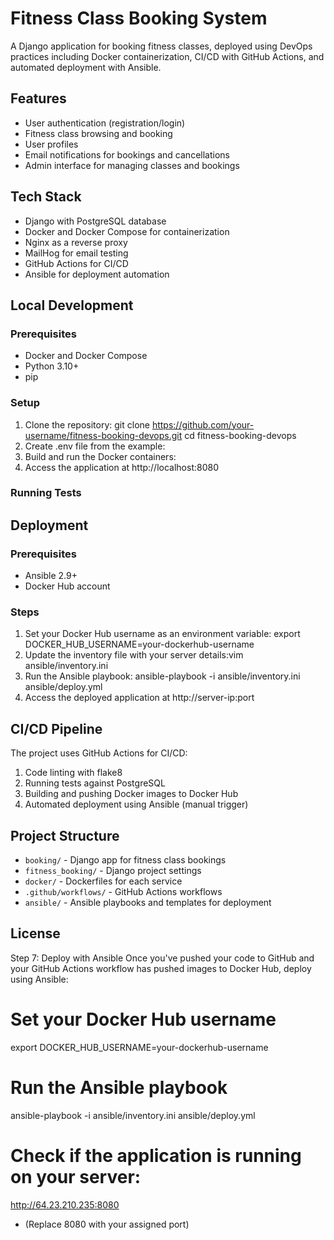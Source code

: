 # Fitness Class Booking System

A Django application for booking fitness classes, deployed using DevOps practices including Docker containerization, CI/CD with GitHub Actions, and automated deployment with Ansible.

## Features

- User authentication (registration/login)
- Fitness class browsing and booking
- User profiles
- Email notifications for bookings and cancellations
- Admin interface for managing classes and bookings

## Tech Stack

- Django with PostgreSQL database
- Docker and Docker Compose for containerization
- Nginx as a reverse proxy
- MailHog for email testing
- GitHub Actions for CI/CD
- Ansible for deployment automation

## Local Development

### Prerequisites

- Docker and Docker Compose
- Python 3.10+
- pip

### Setup

1. Clone the repository: git clone https://github.com/your-username/fitness-booking-devops.git
cd fitness-booking-devops
2. Create .env file from the example:
3. Build and run the Docker containers:
4. Access the application at http://localhost:8080

### Running Tests
## Deployment

### Prerequisites

- Ansible 2.9+
- Docker Hub account

### Steps

1. Set your Docker Hub username as an environment variable:
export DOCKER_HUB_USERNAME=your-dockerhub-username
2. Update the inventory file with your server details:vim ansible/inventory.ini
3. Run the Ansible playbook:
ansible-playbook -i ansible/inventory.ini ansible/deploy.yml
4. Access the deployed application at http://server-ip:port

## CI/CD Pipeline

The project uses GitHub Actions for CI/CD:

1. Code linting with flake8
2. Running tests against PostgreSQL
3. Building and pushing Docker images to Docker Hub
4. Automated deployment using Ansible (manual trigger)

## Project Structure

- `booking/` - Django app for fitness class bookings
- `fitness_booking/` - Django project settings
- `docker/` - Dockerfiles for each service
- `.github/workflows/` - GitHub Actions workflows
- `ansible/` - Ansible playbooks and templates for deployment

## License

Step 7: Deploy with Ansible
Once you've pushed your code to GitHub and your GitHub Actions workflow has pushed images to Docker Hub, deploy using Ansible:

# Set your Docker Hub username
export DOCKER_HUB_USERNAME=your-dockerhub-username

# Run the Ansible playbook
ansible-playbook -i ansible/inventory.ini ansible/deploy.yml

# Check if the application is running on your server:
http://64.23.210.235:8080
- (Replace 8080 with your assigned port)

